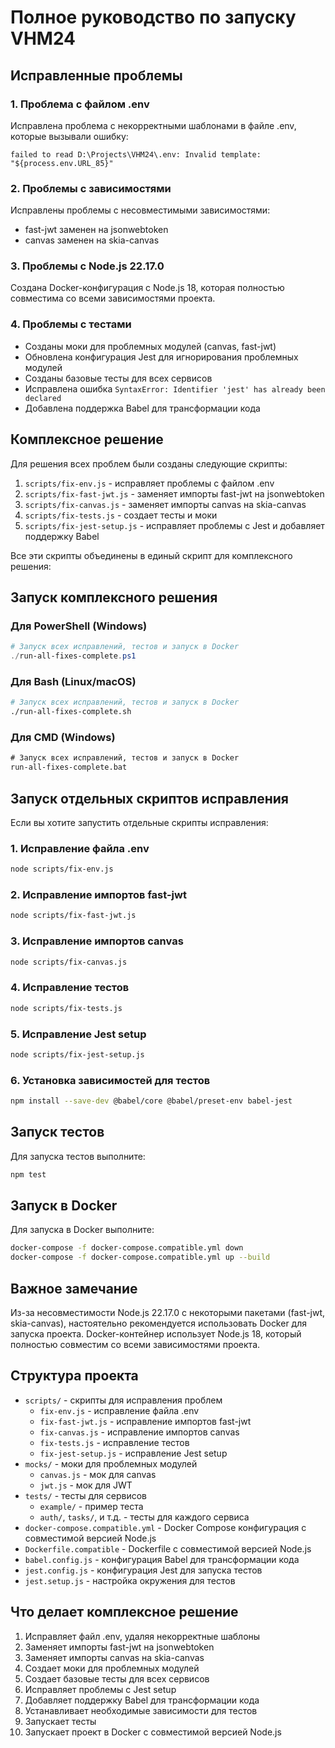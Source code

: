 # Полное руководство по запуску VHM24

## Исправленные проблемы

### 1. Проблема с файлом .env
Исправлена проблема с некорректными шаблонами в файле .env, которые вызывали ошибку:
```
failed to read D:\Projects\VHM24\.env: Invalid template: "${process.env.URL_85}"
```

### 2. Проблемы с зависимостями
Исправлены проблемы с несовместимыми зависимостями:
- fast-jwt заменен на jsonwebtoken
- canvas заменен на skia-canvas

### 3. Проблемы с Node.js 22.17.0
Создана Docker-конфигурация с Node.js 18, которая полностью совместима со всеми зависимостями проекта.

### 4. Проблемы с тестами
- Созданы моки для проблемных модулей (canvas, fast-jwt)
- Обновлена конфигурация Jest для игнорирования проблемных модулей
- Созданы базовые тесты для всех сервисов
- Исправлена ошибка `SyntaxError: Identifier 'jest' has already been declared`
- Добавлена поддержка Babel для трансформации кода

## Комплексное решение

Для решения всех проблем были созданы следующие скрипты:

1. `scripts/fix-env.js` - исправляет проблемы с файлом .env
2. `scripts/fix-fast-jwt.js` - заменяет импорты fast-jwt на jsonwebtoken
3. `scripts/fix-canvas.js` - заменяет импорты canvas на skia-canvas
4. `scripts/fix-tests.js` - создает тесты и моки
5. `scripts/fix-jest-setup.js` - исправляет проблемы с Jest и добавляет поддержку Babel

Все эти скрипты объединены в единый скрипт для комплексного решения:

## Запуск комплексного решения

### Для PowerShell (Windows)

```powershell
# Запуск всех исправлений, тестов и запуск в Docker
./run-all-fixes-complete.ps1
```

### Для Bash (Linux/macOS)

```bash
# Запуск всех исправлений, тестов и запуск в Docker
./run-all-fixes-complete.sh
```

### Для CMD (Windows)

```cmd
# Запуск всех исправлений, тестов и запуск в Docker
run-all-fixes-complete.bat
```

## Запуск отдельных скриптов исправления

Если вы хотите запустить отдельные скрипты исправления:

### 1. Исправление файла .env

```bash
node scripts/fix-env.js
```

### 2. Исправление импортов fast-jwt

```bash
node scripts/fix-fast-jwt.js
```

### 3. Исправление импортов canvas

```bash
node scripts/fix-canvas.js
```

### 4. Исправление тестов

```bash
node scripts/fix-tests.js
```

### 5. Исправление Jest setup

```bash
node scripts/fix-jest-setup.js
```

### 6. Установка зависимостей для тестов

```bash
npm install --save-dev @babel/core @babel/preset-env babel-jest
```

## Запуск тестов

Для запуска тестов выполните:

```bash
npm test
```

## Запуск в Docker

Для запуска в Docker выполните:

```bash
docker-compose -f docker-compose.compatible.yml down
docker-compose -f docker-compose.compatible.yml up --build
```

## Важное замечание

Из-за несовместимости Node.js 22.17.0 с некоторыми пакетами (fast-jwt, skia-canvas), настоятельно рекомендуется использовать Docker для запуска проекта. Docker-контейнер использует Node.js 18, который полностью совместим со всеми зависимостями проекта.

## Структура проекта

- `scripts/` - скрипты для исправления проблем
  - `fix-env.js` - исправление файла .env
  - `fix-fast-jwt.js` - исправление импортов fast-jwt
  - `fix-canvas.js` - исправление импортов canvas
  - `fix-tests.js` - исправление тестов
  - `fix-jest-setup.js` - исправление Jest setup
- `mocks/` - моки для проблемных модулей
  - `canvas.js` - мок для canvas
  - `jwt.js` - мок для JWT
- `tests/` - тесты для сервисов
  - `example/` - пример теста
  - `auth/`, `tasks/`, и т.д. - тесты для каждого сервиса
- `docker-compose.compatible.yml` - Docker Compose конфигурация с совместимой версией Node.js
- `Dockerfile.compatible` - Dockerfile с совместимой версией Node.js
- `babel.config.js` - конфигурация Babel для трансформации кода
- `jest.config.js` - конфигурация Jest для запуска тестов
- `jest.setup.js` - настройка окружения для тестов

## Что делает комплексное решение

1. Исправляет файл .env, удаляя некорректные шаблоны
2. Заменяет импорты fast-jwt на jsonwebtoken
3. Заменяет импорты canvas на skia-canvas
4. Создает моки для проблемных модулей
5. Создает базовые тесты для всех сервисов
6. Исправляет проблемы с Jest setup
7. Добавляет поддержку Babel для трансформации кода
8. Устанавливает необходимые зависимости для тестов
9. Запускает тесты
10. Запускает проект в Docker с совместимой версией Node.js
